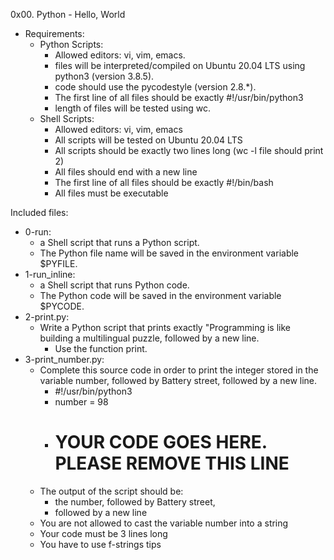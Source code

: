 0x00. Python - Hello, World

- Requirements:
  - Python Scripts:
    - Allowed editors: vi, vim, emacs.
    - files will be interpreted/compiled on Ubuntu 20.04 LTS using python3 (version 3.8.5).
    - code should use the pycodestyle (version 2.8.*).
    - The first line of all files should be exactly #!/usr/bin/python3
    - length of files will be tested using wc.
  - Shell Scripts:
    - Allowed editors: vi, vim, emacs
    - All scripts will be tested on Ubuntu 20.04 LTS
    - All scripts should be exactly two lines long (wc -l file should print 2)
    - All files should end with a new line
    - The first line of all files should be exactly #!/bin/bash
    - All files must be executable

Included files:

- 0-run:
  - a Shell script that runs a Python script.
  - The Python file name will be saved in the environment variable $PYFILE.
- 1-run_inline:
  - a Shell script that runs Python code.
  - The Python code will be saved in the environment variable $PYCODE.
- 2-print.py:
  - Write a Python script that prints exactly "Programming is like building a multilingual puzzle, followed by a new line.
    - Use the function print.
- 3-print_number.py:
  - Complete this source code in order to print the integer stored in the variable number, followed by Battery street, followed by a new line.
    - #!/usr/bin/python3
    - number = 98
    - # YOUR CODE GOES HERE. PLEASE REMOVE THIS LINE
  - The output of the script should be:
    - the number, followed by Battery street,
    - followed by a new line
  - You are not allowed to cast the variable number into a string
  - Your code must be 3 lines long
  - You have to use f-strings tips

